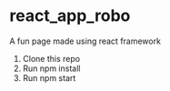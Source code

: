 # react_app_robo
A fun page made using react framework
1. Clone this repo
2. Run npm install
3. Run npm start
